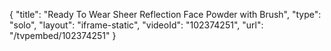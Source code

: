 {
    "title": "Ready To Wear Sheer Reflection Face Powder with Brush",
    "type": "solo",
    "layout": "iframe-static",
    "videoId": "102374251",
    "url": "\/tvpembed\/102374251"
}